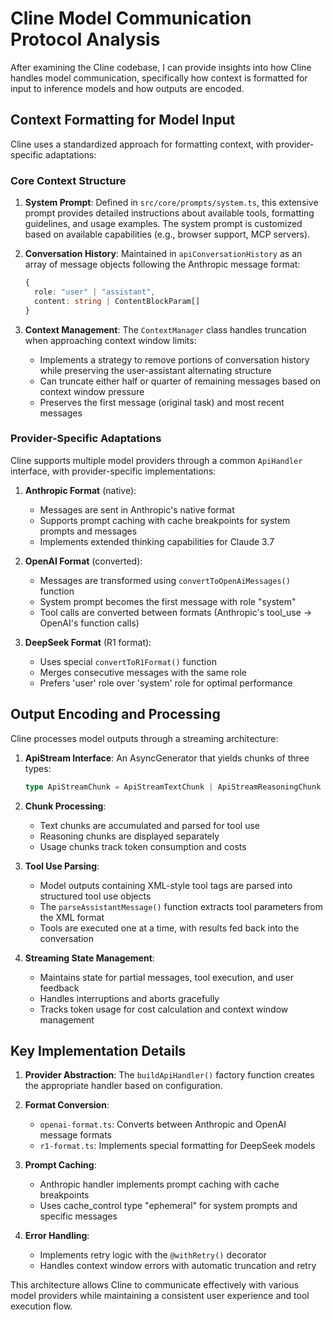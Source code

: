 # Cline Model Communication Protocol Analysis

After examining the Cline codebase, I can provide insights into how Cline handles model communication, specifically how context is formatted for input to inference models and how outputs are encoded.

## Context Formatting for Model Input

Cline uses a standardized approach for formatting context, with provider-specific adaptations:

### Core Context Structure

1. **System Prompt**: Defined in `src/core/prompts/system.ts`, this extensive prompt provides detailed instructions about available tools, formatting guidelines, and usage examples. The system prompt is customized based on available capabilities (e.g., browser support, MCP servers).

2. **Conversation History**: Maintained in `apiConversationHistory` as an array of message objects following the Anthropic message format:
   ```typescript
   {
     role: "user" | "assistant",
     content: string | ContentBlockParam[]
   }
   ```

3. **Context Management**: The `ContextManager` class handles truncation when approaching context window limits:
   - Implements a strategy to remove portions of conversation history while preserving the user-assistant alternating structure
   - Can truncate either half or quarter of remaining messages based on context window pressure
   - Preserves the first message (original task) and most recent messages

### Provider-Specific Adaptations

Cline supports multiple model providers through a common `ApiHandler` interface, with provider-specific implementations:

1. **Anthropic Format** (native):
   - Messages are sent in Anthropic's native format
   - Supports prompt caching with cache breakpoints for system prompts and messages
   - Implements extended thinking capabilities for Claude 3.7

2. **OpenAI Format** (converted):
   - Messages are transformed using `convertToOpenAiMessages()` function
   - System prompt becomes the first message with role "system"
   - Tool calls are converted between formats (Anthropic's tool_use → OpenAI's function calls)

3. **DeepSeek Format** (R1 format):
   - Uses special `convertToR1Format()` function
   - Merges consecutive messages with the same role
   - Prefers 'user' role over 'system' role for optimal performance

## Output Encoding and Processing

Cline processes model outputs through a streaming architecture:

1. **ApiStream Interface**: An AsyncGenerator that yields chunks of three types:
   ```typescript
   type ApiStreamChunk = ApiStreamTextChunk | ApiStreamReasoningChunk | ApiStreamUsageChunk
   ```

2. **Chunk Processing**:
   - Text chunks are accumulated and parsed for tool use
   - Reasoning chunks are displayed separately
   - Usage chunks track token consumption and costs

3. **Tool Use Parsing**:
   - Model outputs containing XML-style tool tags are parsed into structured tool use objects
   - The `parseAssistantMessage()` function extracts tool parameters from the XML format
   - Tools are executed one at a time, with results fed back into the conversation

4. **Streaming State Management**:
   - Maintains state for partial messages, tool execution, and user feedback
   - Handles interruptions and aborts gracefully
   - Tracks token usage for cost calculation and context window management

## Key Implementation Details

1. **Provider Abstraction**: The `buildApiHandler()` factory function creates the appropriate handler based on configuration.

2. **Format Conversion**:
   - `openai-format.ts`: Converts between Anthropic and OpenAI message formats
   - `r1-format.ts`: Implements special formatting for DeepSeek models

3. **Prompt Caching**:
   - Anthropic handler implements prompt caching with cache breakpoints
   - Uses cache_control type "ephemeral" for system prompts and specific messages

4. **Error Handling**:
   - Implements retry logic with the `@withRetry()` decorator
   - Handles context window errors with automatic truncation and retry

This architecture allows Cline to communicate effectively with various model providers while maintaining a consistent user experience and tool execution flow.
